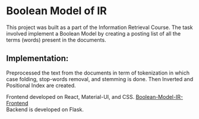 # Boolean Model of IR

This project was built as a part of the Information Retrieval Course. The task involved implement a Boolean Model by creating a posting list of all the terms (words) present in the documents.

## Implementation:

Preprocessed the text from the documents in term of tokenization in which case folding, stop-words removal, and stemming is done. Then Inverted and Positional Index are created.

Frontend developed on React, Material-UI, and CSS. [Boolean-Model-IR-Frontend](https://github.com/hunain631/Boolean-Model-IR-Frontend) <br />
Backend is developed on Flask.